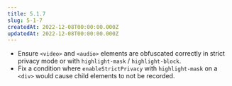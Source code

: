 ```yaml
---
title: 5.1.7
slug: 5-1-7
createdAt: 2022-12-08T00:00:00.000Z
updatedAt: 2022-12-08T00:00:00.000Z
---
```


- Ensure `<video>` and `<audio>` elements are obfuscated correctly in strict privacy mode or with `highlight-mask` / `highlight-block`.
- Fix a condition where `enableStrictPrivacy` with `highlight-mask` on a `<div>` would cause child elements to not be recorded.
